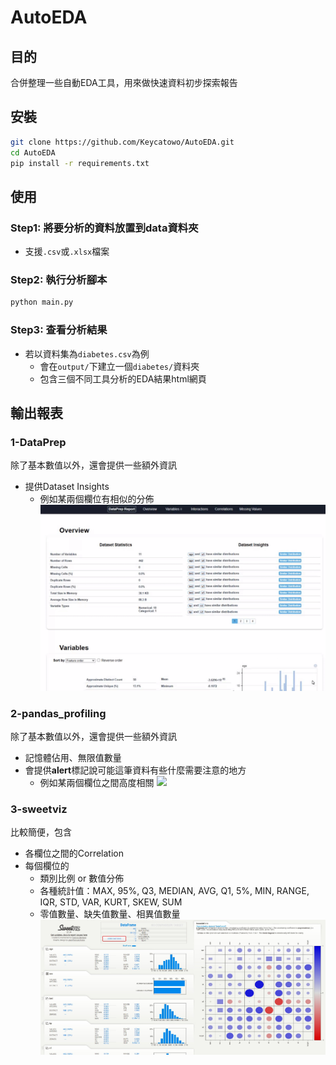 # AutoEDA

## 目的
合併整理一些自動EDA工具，用來做快速資料初步探索報告


## 安裝

```sh
git clone https://github.com/Keycatowo/AutoEDA.git
cd AutoEDA
pip install -r requirements.txt
```

## 使用

### Step1: 將要分析的資料放置到data資料夾
+ 支援`.csv`或`.xlsx`檔案


### Step2: 執行分析腳本

```sh
python main.py
```


### Step3: 查看分析結果
+ 若以資料集為`diabetes.csv`為例
    + 會在`output/`下建立一個`diabetes/`資料夾
    + 包含三個不同工具分析的EDA結果html網頁


## 輸出報表

### 1-DataPrep
除了基本數值以外，還會提供一些額外資訊
+ 提供Dataset Insights
    + 例如某兩個欄位有相似的分佈
![](img/1-DataPrep.gif)


### 2-pandas_profiling
除了基本數值以外，還會提供一些額外資訊
+ 記憶體佔用、無限值數量
+ 會提供**alert**標記說可能這筆資料有些什麼需要注意的地方
    + 例如某兩個欄位之間高度相關
![](img/2-pandas_profiling.gif)


### 3-sweetviz
比較簡便，包含
+ 各欄位之間的Correlation
+ 每個欄位的
    + 類別比例 or 數值分佈
    + 各種統計值：MAX, 95%, Q3, MEDIAN, AVG, Q1, 5%, MIN, RANGE, IQR, STD, VAR, KURT, SKEW, SUM
    + 零值數量、缺失值數量、相異值數量
![](img/3-sweetviz.jpg)

